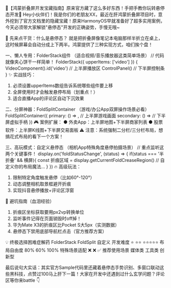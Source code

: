 🌟【鸿蒙折叠屏开发宝藏指南】原来官方藏了这么多好东西！手把手教你玩转悬停态开发🌟
Hey小伙伴们！我是你们的老朋友XX，最近在肝鸿蒙折叠屏项目时，意外挖到了官方文档里的隐藏宝藏！原来HarmonyOS早就准备好了超多实用案例，今天必须带大家解锁"悬停态"开发的正确姿势，手慢无哦~

📱 先来点干货：什么是悬停态？
就是把折叠屏像笔记本电脑那样半折立在桌上，这时候屏幕会自动分成上下两半。鸿蒙提供了三种实现方式，咱们挨个盘！

一、懒人专用：FolderStack组件
（适合视频/音乐播放器这类简单场景）
// 代码就像夹心饼干一样简单！
FolderStack({ upperItems: ['video'] }) {
  VideoComponent().id('video')  // 上半屏播放区
  ControlPanel()               // 下半屏控制条
}
✨ 实战技巧：
1. 必须设置upperItems数组告诉系统哪些组件要上移
2. 全屏使用时才会触发悬停布局（划重点！）
3. 适合直播App的评论区自动下沉效果

二、分屏神器：FoldSplitContainer
（游戏/办公App双屏操作场景必看）
FoldSplitContainer({
  primary: () => <GameScreen/>,  // 上半屏游戏画面
  secondary: () => <Joystick/>  // 下半屏虚拟手柄
})
🎮 案例扩展：
● 外卖App：上半屏地图+下半屏商家列表
● 股票软件：上半屏K线图+下半屏交易面板
⚠️ 注意：系统强制二分栏/三分栏布局，想搞花式布局的看下一个方案！

三、高玩模式：自定义悬停态
（相机App特殊角度悬停拍摄场景）
// 重点监听这两个关键事件！
display.on('foldStatusChange', (status) => {
  if(status === '半折叠' && 横屏){
    const 折痕区域 = display.getCurrentFoldCreaseRegion()
    // 自定义你的布局魔法...
  }
})
🔥 高级玩法：
1. 限制特定角度触发悬停（比如60°-120°）
2. 动态调整相机取景框避开折痕
3. 实现抖音悬停播放+评论区浮窗

🚀 避坑指南（血泪经验）
1. 折痕区坐标获取要用px2vp转换单位
2. 监听事件记得在页面销毁时off掉！
3. 华为Mate X3的折痕区比Pocket S大5px（实测数据）
4. 悬停态下禁用底部导航栏点击（官方推荐方案）

💡 终极选择困难症解药
	FolderStack	FoldSplit	自定义
开发难度	⭐	⭐⭐	⭐⭐⭐⭐⭐
布局自由度	80%	60%	100%
特殊场景适配	❌	❌	✅
推荐使用场景	媒体类	工具类	创新型

最后说句大实话：其实官方Sample代码里还藏着悬停态手势识别、多窗口联动这些黑科技，点赞过100马上肝下一篇！大家在开发中还遇到过什么玄学问题？评论区等你来battle 👇